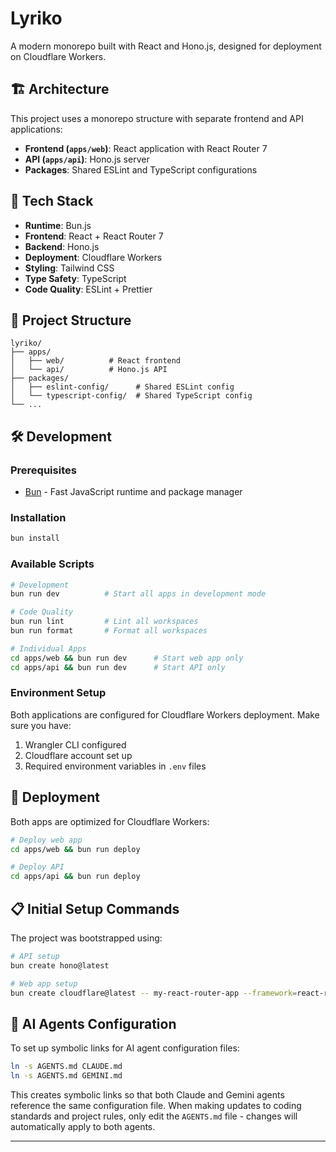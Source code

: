 # Lyriko

A modern monorepo built with React and Hono.js, designed for deployment on Cloudflare Workers.

## 🏗️ Architecture

This project uses a monorepo structure with separate frontend and API applications:

- **Frontend (`apps/web`)**: React application with React Router 7
- **API (`apps/api`)**: Hono.js server
- **Packages**: Shared ESLint and TypeScript configurations

## 🚀 Tech Stack

- **Runtime**: Bun.js
- **Frontend**: React + React Router 7
- **Backend**: Hono.js
- **Deployment**: Cloudflare Workers
- **Styling**: Tailwind CSS
- **Type Safety**: TypeScript
- **Code Quality**: ESLint + Prettier

## 📁 Project Structure

```
lyriko/
├── apps/
│   ├── web/          # React frontend
│   └── api/          # Hono.js API
├── packages/
│   ├── eslint-config/      # Shared ESLint config
│   └── typescript-config/  # Shared TypeScript config
└── ...
```

## 🛠️ Development

### Prerequisites

- [Bun](https://bun.sh) - Fast JavaScript runtime and package manager

### Installation

```bash
bun install
```

### Available Scripts

```bash
# Development
bun run dev          # Start all apps in development mode

# Code Quality
bun run lint         # Lint all workspaces
bun run format       # Format all workspaces

# Individual Apps
cd apps/web && bun run dev      # Start web app only
cd apps/api && bun run dev      # Start API only
```

### Environment Setup

Both applications are configured for Cloudflare Workers deployment. Make sure you have:

1. Wrangler CLI configured
2. Cloudflare account set up
3. Required environment variables in `.env` files

## 🚢 Deployment

Both apps are optimized for Cloudflare Workers:

```bash
# Deploy web app
cd apps/web && bun run deploy

# Deploy API
cd apps/api && bun run deploy
```

## 📋 Initial Setup Commands

The project was bootstrapped using:

```bash
# API setup
bun create hono@latest

# Web app setup
bun create cloudflare@latest -- my-react-router-app --framework=react-router
```

## 🤖 AI Agents Configuration

To set up symbolic links for AI agent configuration files:

```bash
ln -s AGENTS.md CLAUDE.md
ln -s AGENTS.md GEMINI.md
```

This creates symbolic links so that both Claude and Gemini agents reference the same configuration file. When making updates to coding standards and project rules, only edit the `AGENTS.md` file - changes will automatically apply to both agents.

---
